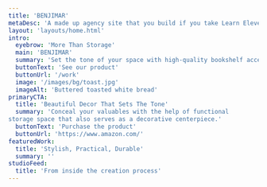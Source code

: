 ```yaml
---
title: 'BENJIMAR'
metaDesc: 'A made up agency site that you build if you take Learn Eleventy From Scratch, by Piccalilli'
layout: 'layouts/home.html'
intro:
  eyebrow: 'More Than Storage'
  main: 'BENJIMAR'
  summary: 'Set the tone of your space with high-quality bookshelf accessories that make a statement.'
  buttonText: 'See our product'
  buttonUrl: '/work'
  image: '/images/bg/toast.jpg'
  imageAlt: 'Buttered toasted white bread'
primaryCTA:
  title: 'Beautiful Decor That Sets The Tone'
  summary: 'Conceal your valuables with the help of functional
storage space that also serves as a decorative centerpiece.'
  buttonText: 'Purchase the product'
  buttonUrl: 'https://www.amazon.com/'
featuredWork:
  title: 'Stylish, Practical, Durable'
  summary: ''
studioFeed:
  title: 'From inside the creation process'
---
```

